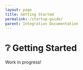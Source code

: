 ```yaml
---
layout: page
title: Getting Started
permalink: /startup-guide/
parent: Integration Documentation
---
```

# ❔ Getting Started

Work in progress!